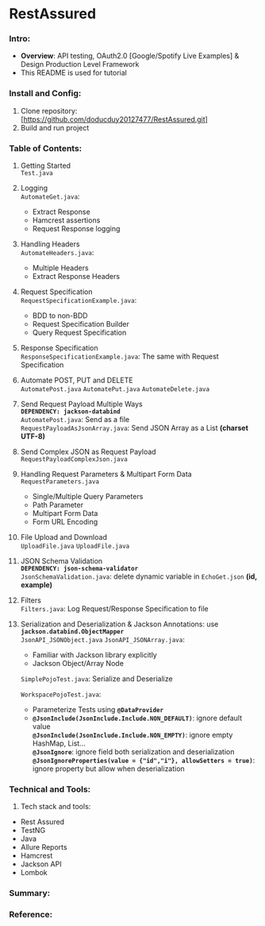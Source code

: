 # RestAssured  
### Intro:  
- **Overview**: API testing, OAuth2.0 [Google/Spotify Live Examples] & Design Production Level Framework  
- This README is used for tutorial 

### Install and Config:  
1. Clone repository:  [https://github.com/doducduy20127477/RestAssured.git]  
2. Build and run project

### Table of Contents:
1. Getting Started  
   ```Test.java```
2. Logging  
   ```AutomateGet.java```:
   - Extract Response
   - Hamcrest assertions
   - Request Response logging
3. Handling Headers  
   ```AutomateHeaders.java```:
   - Multiple Headers
   - Extract Response Headers
4. Request Specification  
   ```RequestSpecificationExample.java```:
   - BDD to non-BDD
   - Request Specification Builder
   - Query Request Specification
5. Response Specification  
   ```ResponseSpecificationExample.java```: The same with   Request Specification
6. Automate POST, PUT and DELETE  
   ```AutomatePost.java```
   ```AutomatePut.java```
   ```AutomateDelete.java```
7. Send Request Payload Multiple Ways  
   **```DEPENDENCY: jackson-databind```**  
   ```AutomatePost.java```: Send as a file  
   ```RequestPayloadAsJsonArray.java```: Send JSON Array as a List **(charset UTF-8)**
8. Send Complex JSON as Request Payload ```RequestPayloadComplexJson.java```
9. Handling Request Parameters & Multipart Form Data  
   ```RequestParameters.java```
   - Single/Multiple Query Parameters
   - Path Parameter
   - Multipart Form Data
   - Form URL Encoding
10. File Upload and Download  
    ```UploadFile.java```
    ```UploadFile.java```
11. JSON Schema Validation  
    **```DEPENDENCY: json-schema-validator```**  
    ```JsonSchemaValidation.java```: delete dynamic variable in ```EchoGet.json``` **(id, example)**
12. Filters  
    ```Filters.java```: Log Request/Response Specification to file
13. Serialization and Deserialization & Jackson Annotations: use **```jackson.databind.ObjectMapper```**  
    ```JsonAPI_JSONObject.java``` ```JsonAPI_JSONArray.java```:   
    - Familiar with Jackson library explicitly
    - Jackson Object/Array Node      

    ```SimplePojoTest.java```: Serialize and Deserialize  

    ```WorkspacePojoTest.java```: 
    - Parameterize Tests using **```@DataProvider```**  
    -  **```@JsonInclude(JsonInclude.Include.NON_DEFAULT)```**: ignore default value   
       **```@JsonInclude(JsonInclude.Include.NON_EMPTY)```**: ignore empty HashMap, List...  
       **```@JsonIgnore```**: ignore field both serialization and deserialization  
       **```@JsonIgnoreProperties(value = {"id","i"}, allowSetters = true)```**: ignore property but allow when deserialization   
    
### Technical and Tools:
1. Tech stack and tools:
* Rest Assured
* TestNG  
* Java  
* Allure Reports  
* Hamcrest  
* Jackson API  
* Lombok  
### Summary:  
### Reference:  


